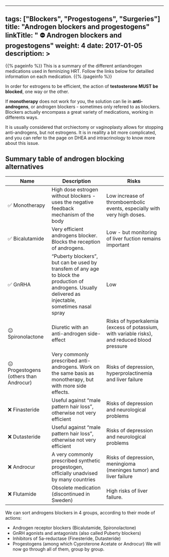 
---
tags: ["Blockers", "Progestogens", "Surgeries"] 
title: "Androgen blockers and progestogens"
linkTitle: " ⛔ Androgen blockers and progestogens"
weight: 4
date: 2017-01-05
description: >
---

{{% pageinfo %}}
This is a summary of the different antiandrogen medications used in feminizing HRT. Follow the links below for detailled information on each medication.
{{% /pageinfo %}}


In order for estrogens to be efficient, the action of **testosterone MUST be blocked**, one way or the other. 

If **monotherapy** does not work for you, the solution can lie in **anti-androgens**, or androgen blockers - sometimes only refered to as blockers. Blockers actually encompass a great variety of medications, working in differents ways.

It is usually considered that orchiectomy or vaginoplasty allows for stopping anti-androgens, but not estrogens. It is in reallity a bit more complicated, and you can refer to the page on DHEA and intracrinology to know more about this issue.

## Summary table of androgen blocking alternatives ##


|Name|Description|Risks|
|----|-----------|-----|
|✅ Monotherapy|High dose estrogen without blockers - uses the negative feedback mechanism of the body|Low increase of thromboembolic events, especially with very high doses.|
|✅ Bicalutamide|Very efficient androgens blocker. Blocks the reception of androgens.|Low - but monitoring of liver fuction remains important|
|✅ GnRHA|“Puberty blockers”, but can be used by transfem of any age to block the production of androgens. Usually delivered as injectable, sometimes nasal spray|Low|
|😐 Spironolactone|Diuretic with an anti-androgen side-effect|Risks of hyperkalemia (excess of potassium, with variable risks), and reduced blood pressure|
|😐 Progestogens (others than Androcur)|Very commonly prescribed anti-androgens. Work on the same basis as monotherapy, but with more side effects.|Risks of depression, hyperprolactinemia and liver failure|
|❌ Finasteride|Useful against “male pattern hair loss”, otherwise not very efficient|Risks of depression and neurological problems|
|❌ Dutasteride|Useful against “male pattern hair loss”, otherwise not very efficient|Risks of depression and neurological problems|
|❌ Androcur|A very commonly prescribed synthetic progestogen, officially unadvised by many countries|Risks of depression, meningioma (meninges tumor) and liver failure|
|❌ Flutamide|Obsolete medication (discontinued in Sweden)|High risks of liver failure.|



We can sort androgens blockers in 4 groups, according to their mode of actions:
- Androgen receptor blockers (Bicalutamide, Spironolactone)
- GnRH agonists and antagonists (also called Puberty blockers)
- Inhibitors of 5a-reductase (Finesteride, Dutasteride)
- Progestogens (among which Cyproterone Acetate or Androcur)
We will now go through all of them, group by group.
